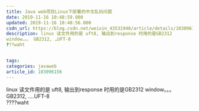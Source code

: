 ```yaml
---
title: Java web项目Linux下部署的中文乱码问题
date: 2019-11-16 10:48:59.000
updated: 2019-11-16 10:48:56.000
csdn_url: https://blog.csdn.net/weixin_43531940/article/details/103096156
description: linux 读文件用的是 uft8, 输出到response 时用的是GB2312
window。。。 GB2312, …UFT-8
???waht


tags: 
categories: javaweb
article_id: 103096156
---
```

﻿linux 读文件用的是 uft8, 输出到response 时用的是GB2312
window。。。 GB2312, ....UFT-8  
????waht
